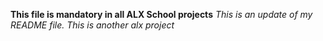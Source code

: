 **This file is mandatory in all ALX School projects**
*This is an update of my README file.*
*This is another alx project*
